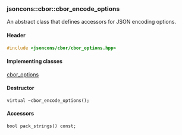 ### jsoncons::cbor::cbor_encode_options

An abstract class that defines accessors for JSON encoding options.

#### Header
```c++
#include <jsoncons/cbor/cbor_options.hpp>
```

#### Implementing classes

[cbor_options](cbor_options.md)

#### Destructor

    virtual ~cbor_encode_options();

#### Accessors

    bool pack_strings() const;
